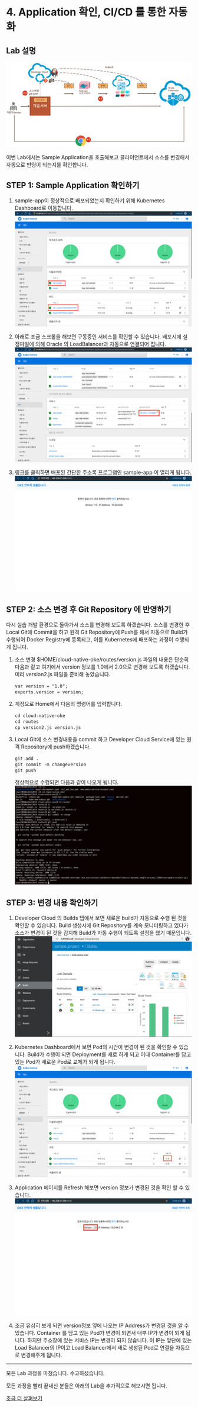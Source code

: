 # 4. Application 확인, CI/CD 를 통한 자동화
## Lab 설명
![](images/scene4.png)

이번 Lab에서는 Sample Application을 호출해보고 클라이언트에서 소스를 변경해서 자동으로 반영이 되는지를 확인합니다.

## **STEP 1**: Sample Application 확인하기

1. sample-app이 정상적으로 배포되었는지 확인하기 위해 Kubernetes Dashboard로 이동합니다.
   ![](images/kube_dash_afterweb.png)

1. 아래로 조금 스크롤을 해보면 구동중인 서비스를 확인할 수 있습니다. 배포시에 설정파일에 의해 Oracle 의 LoadBalancer과 자동으로 연결되어 집니다.
   ![](images/kube_dashboard_app.png)

1. 링크를 클릭하면 배포된 간단한 주소록 프로그램인 sample-app 이 열리게 됩니다.
![](images/app1.png)

## **STEP 2**: 소스 변경 후 Git Repository 에 반영하기
다시 실습 개발 환경으로 돌아가서 소스를 변경해 보도록 하겠습니다.
소스를 변경한 후 Local Git에 Commit을 하고 원격 Git Repository에 Push를 해서 자동으로 Build가 수행되어 Docker Registry에 등록되고, 이를 Kubernetes에 배포하는 과정이 수행되게 됩니다.

1. 소스 변경
   $HOME/cloud-native-oke/routes/version.js 파일의 내용은 단순히 다음과 같고 여기에서 version 정보를 1.0에서 2.0으로 변경해 보도록 하겠습니다. 미리 version2.js 파일을 준비해 놓았습니다.
    ```
    var version = "1.0";
    exports.version = version;
    ```
    
2. 계정으로 Home에서 다음의 명령어를 입력합니다.
    ```
    cd cloud-native-oke
    cd routes
    cp version2.js version.js
    ```
3. Local Git에 소스 변경내용을 commit 하고 Developer Cloud Service에 있는 원격 Repository에 push하겠습니다.
    ```
    git add .
    git commit -m changeversion
    git push
    ```
    정상적으로 수행되면 다음과 같이 나오게 됩니다.
    ![](images/change_source.png)

## **STEP 3**: 변경 내용 확인하기
1. Developer Cloud 의 Builds 탭에서 보면 새로운 build가 자동으로 수행 된 것을 확인할 수 있습니다. Build 생성시에 Git Repository를 계속 모니터링하고 있다가 소스가 변경이 된 것을 감지해 Build가 자동 수행이 되도록 설정을 했기 때문입니다.
![](images/job_execute2.png)

1. Kubernetes Dashboard에서 보면 Pod의 시간이 변경이 된 것을 확인할 수 있습니다. Build가 수행이 되면 Deployment를 새로 하게 되고 이때 Container를 담고 있는 Pod가 새로운 Pod로 교체가 되게 됩니다.
![](images/kube_pod_change.png)

1. Application 페이지를 Refresh 해보면 version 정보가 변경된 것을 확인 할 수 있습니다.
![](images/app2.png)

1. 조금 유심히 보게 되면 version정보 옆에 나오는 IP Address가 변경된 것을 알 수 있습니다. Container 를 담고 있는 Pod가 변경이 되면서 내부 IP가 변경이 되게 됩니다. 하지만 주소창에 있는 서비스 IP는 변경이 되지 않습니다. 이 IP는 앞단에 있는 Load Balancer의 IP이고 Load Balancer에서 새로 생성된 Pod로 연결을 자동으로 변경해주게 됩니다.

----

모든 Lab 과정을 마쳤습니다.
수고하셨습니다.

모든 과정을 빨리 끝내신 분들은 아래의 Lab을 추가적으로 해보시면 됩니다.

[조금 더 살펴보기](./more.md)